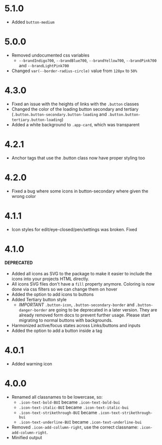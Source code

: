 # 5.1.0

- Added `button-medium`

# 5.0.0

- Removed undocumented css variables
  - `--brandIndigo700`, `--brandBlue700`, `--brandYellow700`, `--brandPink700` and `--brandLightPink700`
- Changed `var(--border-radius-circle)` value from `128px` to `50%`

# 4.3.0

- Fixed an issue with the heights of links with the `.button` classes
- Changed the color of the loading button secondary and tertiary (`.button.button-secondary.button-loading` and `.button.button-tertiary.button-loading`)
- Added a white background to `.app-card`, which was transparent

# 4.2.1

- Anchor tags that use the .button class now have proper styling too

# 4.2.0

- Fixed a bug where some icons in button-secondary where given the wrong color

# 4.1.1

- Icon styles for edit/eye-closed/pen/settings was broken. Fixed

# 4.1.0

#### DEPRECATED

- Added all icons as SVG to the package to make it easier to include the icons into your projects HTML directly.
- All icons SVG files don't have a `fill` property anymore. Coloring is now done via css filters so we can change them on hover
- Added the option to add icons to buttons
- Added Tertiary button style
  - _IMPORTANT_ `.button-icon`, `.button-secondary-border` and `.button-danger-border` are going to be deprecated in a later version. They are already removed form docs to prevent further usage. Please start migrating to normal buttons with backgrounds.
- Harmonized active/focus states across Links/buttons and inputs
- Added the option to add a button inside a tag

# 4.0.1

- Added warning icon

# 4.0.0

- Renamed all classnames to be lowercase, so:
  - `.icon-text-bold-BUI` became `.icon-text-bold-bui`
  - `.icon-text-italic-BUI` became `.icon-text-italic-bui`
  - `.icon-text-strikethrough-BUI` became `.icon-text-strikethrough-bui`
  - `.icon-text-underline-BUI` became `.icon-text-underline-bui`
- Removed `.icon-add-collumn-right`, use the correct classname: `.icon-add-column-right`.
- Minified output
